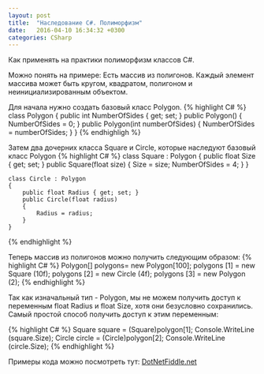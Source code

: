 ```yaml
---
layout: post
title:  "Наследование C#. Полиморфизм"
date:   2016-04-10 16:34:32 +0300
categories: CSharp
---
```

Как применять на практики полиморфизм классов C#.

Можно понять на примере:
Есть массив из полигонов. Каждый элемент массива может быть кругом, квадратом, полигоном и неинициализированным объектом. 

Для начала нужно создать базовый класс Polygon.
{% highlight C# %}
	class Polygon
	{
		public int NumberOfSides { get; set; }
		public Polygon()
		{
			NumberOfSides = 0;
		}
		public Polygon(int numberOfSides)
		{
			NumberOfSides = numberOfSides;
		}
	}
{% endhighligh %}

Затем два дочерних класса Square и Circle, которые наследуют базовый класс Polygon
{% highlight C# %}
class Square : Polygon
	{
		public float Size { get; set; }
		public Square(float size)
		{
			Size = size;
			NumberOfSides = 4;
		}
	}

	class Circle : Polygon
	{
		public float Radius { get; set; }
		public Circle(float radius)
		{
			Radius = radius;
		}
	}
{% endhighlight %}

Теперь массив из полигонов можно получить следующим образом:
{% highlight C# %}
			Polygon[] polygons= new Polygon[100];
			polygons [1] = new Square (10f);
			polygons [2] = new Circle (4f);
			polygons [3] = new Polygon (2);
{% endhighlight %}



Так как изначальный тип - Polygon, мы не можем получить доступ к переменным float Radius и float Size, хотя они безусловно сохранились.
Самый простой способ получить доступ к этим переменным:

{% highlight C# %}
      Square square = (Square)polygon[1];
			Console.WriteLine (square.Size);
			Circle circle = (Circle)polygon[2];
			Console.WriteLine (circle.Size);
{% endhighlight %}

Примеры кода можно посмотреть тут: [DotNetFiddle.net][dotnetfiddle]


[dotnetfiddle]: https://dotnetfiddle.net/7ca3hK
